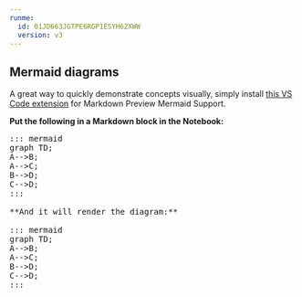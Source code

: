 ```yaml
---
runme:
  id: 01JD663JGTPE6RGP1ESYH62XWW
  version: v3
---
```


## Mermaid diagrams

A great way to quickly demonstrate concepts visually, simply install [this VS Code extension](https://marketplace.visualstudio.com/items?itemName=bierner.markdown-mermaid) for Markdown Preview Mermaid Support.

**Put the following in a Markdown block in the Notebook:**

<pre>
::: mermaid
graph TD;
A-->B;
A-->C;
B-->D;
C-->D;
:::

**And it will render the diagram:**

::: mermaid
graph TD;
A-->B;
A-->C;
B-->D;
C-->D;
:::
